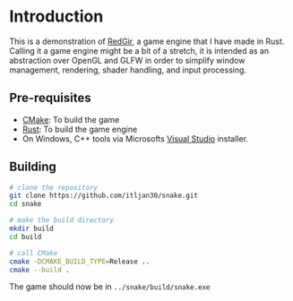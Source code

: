 # Introduction
This is a demonstration of [RedGir](https://github.com/itljan30/RedGir), a game engine that I have made in Rust.
Calling it a game engine might be a bit of a stretch, it is intended as an abstraction over OpenGL and GLFW in order 
to simplify window management, rendering, shader handling, and input processing.

## Pre-requisites
- [CMake](https://cmake.org/download/): To build the game
- [Rust](https://www.rust-lang.org/tools/install): To build the game engine
- On Windows, C++ tools via Microsofts [Visual Studio](https://visualstudio.microsoft.com/vs/features/cplusplus/) installer.

## Building
```sh
# clone the repository
git clone https://github.com/itljan30/snake.git
cd snake

# make the build directory
mkdir build
cd build

# call CMake
cmake -DCMAKE_BUILD_TYPE=Release ..
cmake --build .
```
The game should now be in `../snake/build/snake.exe`
